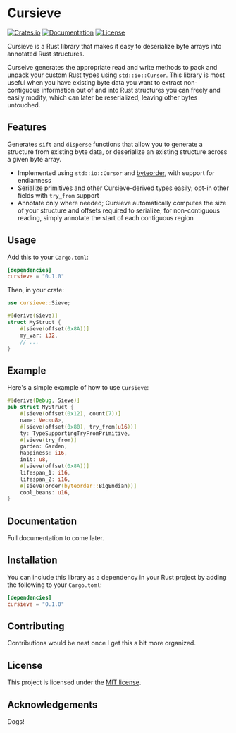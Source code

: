 # Cursieve

[![Crates.io](https://img.shields.io/crates/v/sieve.svg)](https://crates.io/crates/sieve)
[![Documentation](https://docs.rs/sieve/badge.svg)](https://docs.rs/sieve)
[![License](https://img.shields.io/crates/l/sieve.svg)](https://github.com/mattadatta/sieve/blob/main/LICENSE)
<!-- [![Build Status](https://github.com/mattadatta/sieve/workflows/Rust/badge.svg)](https://github.com/mattadatta/sieve/actions) -->

Cursieve is a Rust library that makes it easy to deserialize byte arrays into annotated Rust structures.

Curseive generates the appropriate read and write methods to pack and unpack your custom Rust types using `std::io::Cursor`. This library is most useful when you have existing byte data you want to extract non-contiguous information out of and into Rust structures you can freely and easily modify, which can later be reserialized, leaving other bytes untouched.

## Features

Generates `sift` and `disperse` functions that allow you to generate a structure from existing byte data, or deserialize an existing structure across a given byte array.

- Implemented using `std::io::Cursor` and [byteorder](https://crates.io/crates/byteorder), with support for endianness
- Serialize primitives and other Cursieve-derived types easily; opt-in other fields with `try_from` support
- Annotate only where needed; Cursieve automatically computes the size of your structure and offsets required to serialize; for non-contiguous reading, simply annotate the start of each contiguous region

## Usage

Add this to your `Cargo.toml`:

```toml
[dependencies]
cursieve = "0.1.0"
```

Then, in your crate:

```rust
use cursieve::Sieve;

#[derive(Sieve)]
struct MyStruct {
    #[sieve(offset(0x8A))]
    my_var: i32,
    // ...
}
```

## Example

Here's a simple example of how to use `Cursieve`:

```rust
#[derive(Debug, Sieve)]
pub struct MyStruct {
    #[sieve(offset(0x12), count(7))]
    name: Vec<u8>,
    #[sieve(offset(0x80), try_from(u16))]
    ty: TypeSupportingTryFromPrimitive,
    #[sieve(try_from)]
    garden: Garden,
    happiness: i16,
    init: u8,
    #[sieve(offset(0x8A))]
    lifespan_1: i16,
    lifespan_2: i16,
    #[sieve(order(byteorder::BigEndian))]
    cool_beans: u16,
}


```

## Documentation

Full documentation to come later.
<!-- Please see the [API documentation](https://docs.rs/sieve) for more detailed information about this crate. -->

## Installation

You can include this library as a dependency in your Rust project by adding the following to your `Cargo.toml`:

```toml
[dependencies]
cursieve = "0.1.0"
```

## Contributing

Contributions would be neat once I get this a bit more organized.
<!-- Contributions are always welcome! Please read the [CONTRIBUTING.md](CONTRIBUTING.md) file for guidelines. -->

## License

This project is licensed under the [MIT license](LICENSE).

## Acknowledgements

Dogs!
